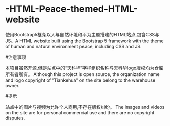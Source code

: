 # -HTML-Peace-themed-HTML-website
使用Bootstrap5框架以人与自然环境和平为主题搭建的HTML站点,包含CSS与JS。A HTML website built using the Bootstrap 5 framework with the theme of human and natural environment peace, including CSS and JS.


#注意事项

本项目虽然开源,但是站点中的“天科华”字样组织名称与天科华logo版权均为仓库所有者所有。
Although this project is open source, the organization name and logo copyright of "Tiankehua" on the site belong to the warehouse owner.

#提示

站点中的图片与视频为允许个人商用,不存在版权纠纷。
The images and videos on the site are for personal commercial use and there are no copyright disputes.
